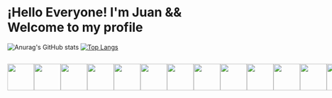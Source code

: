# ¡Hello Everyone! I'm Juan && Welcome to my profile

![Anurag's GitHub stats](https://github-readme-stats.vercel.app/api?username=juanjosalco&theme=radical&show_icons=true&hide=contribs)
[![Top Langs](https://github-readme-stats.vercel.app/api/top-langs/?username=juanjosalco&layout=compact)](https://github.com/anuraghazra/github-readme-stats)

##

<div style="display: flex">
  <img width="60px" src="https://cdn.jsdelivr.net/gh/devicons/devicon/icons/html5/html5-original.svg" />
  <img width="60px" src="https://cdn.jsdelivr.net/gh/devicons/devicon/icons/css3/css3-original.svg" />
  <img width="60px" src="https://cdn.jsdelivr.net/gh/devicons/devicon/icons/javascript/javascript-original.svg" />
  <img width="60px" src="https://cdn.jsdelivr.net/gh/devicons/devicon/icons/react/react-original-wordmark.svg" />
  <img width="60px" src="https://cdn.jsdelivr.net/gh/devicons/devicon/icons/bootstrap/bootstrap-original.svg" />
  <img width="60px" src="https://cdn.jsdelivr.net/gh/devicons/devicon/icons/mysql/mysql-original-wordmark.svg" />
  <img width="60px" src="https://cdn.jsdelivr.net/gh/devicons/devicon/icons/postgresql/postgresql-original-wordmark.svg" />
  <img width="60px" src="https://cdn.jsdelivr.net/gh/devicons/devicon/icons/docker/docker-original-wordmark.svg">  
  <img width="60px" src="https://cdn.jsdelivr.net/gh/devicons/devicon/icons/cplusplus/cplusplus-original.svg" />
  <img width="60px" src="https://cdn.jsdelivr.net/gh/devicons/devicon/icons/python/python-original.svg" />
  <img width="60px" src="https://cdn.jsdelivr.net/gh/devicons/devicon/icons/r/r-original.svg" />
  <img width="60px" src="https://cdn.jsdelivr.net/gh/devicons/devicon/icons/googlecloud/googlecloud-original.svg" />
  <img width="60px" src="https://cdn.jsdelivr.net/gh/devicons/devicon/icons/npm/npm-original-wordmark.svg" />
<div/>    

##

<div style="display: inline_block">
  <a href="https://codeforces.com/profile/juanjosalco"><img src="https://img.shields.io/badge/Codeforces-445f9d?style=for-the-badge&logo=Codeforces&logoColor=white"></a>
  <a href="https://leetcode.com/juanjosalco/"><img src="https://img.shields.io/badge/-LeetCode-FFA116?style=for-the-badge&logo=LeetCode&logoColor=black"></a>
  <a href="https://www.linkedin.com/in/juanjosalco/"><img src="https://img.shields.io/badge/LinkedIn-0077B5?style=for-the-badge&logo=linkedin&logoColor=white"></a>
  <a href="https://www.instagram.com/juanjosalco/"><img src="https://img.shields.io/badge/Instagram-E4405F?style=for-the-badge&logo=instagram&logoColor=white"></a>
<div/>

##
  
![Snake animation](https://github.com/juanjosalco/juanjosalco/blob/output/github-contribution-grid-snake.svg)
